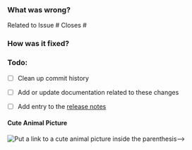 ### What was wrong?

Related to Issue #
Closes #

### How was it fixed?

### Todo:
- [ ] Clean up commit history

- [ ] Add or update documentation related to these changes

- [ ] Add entry to the [release notes](https://github.com/ethereum/py-ssz/blob/master/newsfragments/README.md)

#### Cute Animal Picture

![Put a link to a cute animal picture inside the parenthesis-->]()